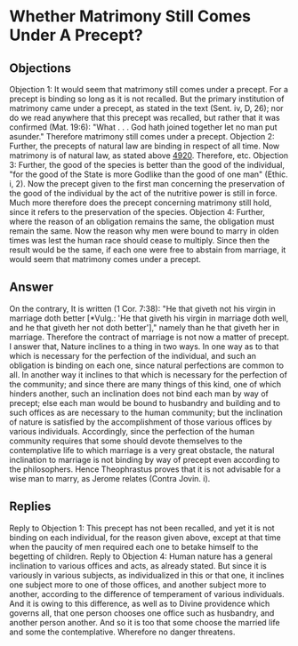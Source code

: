 # Whether Matrimony Still Comes Under A Precept?
## Objections
Objection 1: It would seem that matrimony still comes under a precept. For a precept is binding so long as it is not recalled. But the primary institution of matrimony came under a precept, as stated in the text (Sent. iv, D, 26); nor do we read anywhere that this precept was recalled, but rather that it was confirmed (Mat. 19:6): "What . . . God hath joined together let no man put asunder." Therefore matrimony still comes under a precept.
Objection 2: Further, the precepts of natural law are binding in respect of all time. Now matrimony is of natural law, as stated above [4920](A[1]). Therefore, etc.
Objection 3: Further, the good of the species is better than the good of the individual, "for the good of the State is more Godlike than the good of one man" (Ethic. i, 2). Now the precept given to the first man concerning the preservation of the good of the individual by the act of the nutritive power is still in force. Much more therefore does the precept concerning matrimony still hold, since it refers to the preservation of the species.
Objection 4: Further, where the reason of an obligation remains the same, the obligation must remain the same. Now the reason why men were bound to marry in olden times was lest the human race should cease to multiply. Since then the result would be the same, if each one were free to abstain from marriage, it would seem that matrimony comes under a precept.
## Answer
On the contrary, It is written (1 Cor. 7:38): "He that giveth not his virgin in marriage doth better [*Vulg.: 'He that giveth his virgin in marriage doth well, and he that giveth her not doth better']," namely than he that giveth her in marriage. Therefore the contract of marriage is not now a matter of precept.
I answer that, Nature inclines to a thing in two ways. In one way as to that which is necessary for the perfection of the individual, and such an obligation is binding on each one, since natural perfections are common to all. In another way it inclines to that which is necessary for the perfection of the community; and since there are many things of this kind, one of which hinders another, such an inclination does not bind each man by way of precept; else each man would be bound to husbandry and building and to such offices as are necessary to the human community; but the inclination of nature is satisfied by the accomplishment of those various offices by various individuals. Accordingly, since the perfection of the human community requires that some should devote themselves to the contemplative life to which marriage is a very great obstacle, the natural inclination to marriage is not binding by way of precept even according to the philosophers. Hence Theophrastus proves that it is not advisable for a wise man to marry, as Jerome relates (Contra Jovin. i).
## Replies
Reply to Objection 1: This precept has not been recalled, and yet it is not binding on each individual, for the reason given above, except at that time when the paucity of men required each one to betake himself to the begetting of children.
Reply to Objection 4: Human nature has a general inclination to various offices and acts, as already stated. But since it is variously in various subjects, as individualized in this or that one, it inclines one subject more to one of those offices, and another subject more to another, according to the difference of temperament of various individuals. And it is owing to this difference, as well as to Divine providence which governs all, that one person chooses one office such as husbandry, and another person another. And so it is too that some choose the married life and some the contemplative. Wherefore no danger threatens.